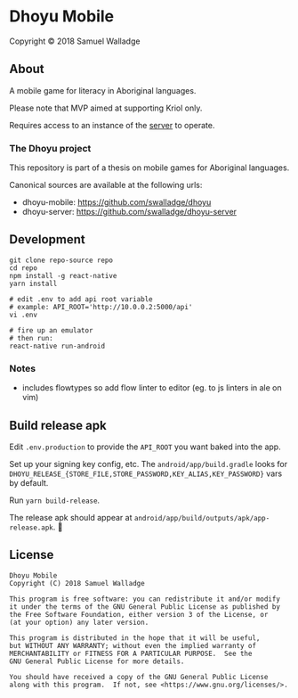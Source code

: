 
# Dhoyu Mobile

Copyright © 2018 Samuel Walladge


## About

A mobile game for literacy in Aboriginal languages.

Please note that MVP aimed at supporting Kriol only.

Requires access to an instance of the [server](https://github.com/swalladge/dhoyu-server) to
operate.


### The Dhoyu project

This repository is part of a thesis on mobile games for Aboriginal languages.

Canonical sources are available at the following urls:

- dhoyu-mobile: <https://github.com/swalladge/dhoyu>
- dhoyu-server: <https://github.com/swalladge/dhoyu-server>


## Development

```
git clone repo-source repo
cd repo
npm install -g react-native
yarn install

# edit .env to add api root variable
# example: API_ROOT='http://10.0.0.2:5000/api'
vi .env

# fire up an emulator
# then run:
react-native run-android
```

### Notes

- includes flowtypes so add flow linter to editor (eg. to js linters in ale on
  vim)


## Build release apk

Edit `.env.production` to provide the `API_ROOT` you want baked into the app.

Set up your signing key config, etc. The `android/app/build.gradle` looks for
`DHOYU_RELEASE_{STORE_FILE,STORE_PASSWORD,KEY_ALIAS,KEY_PASSWORD}` vars by
default.

Run `yarn build-release`.

The release apk should appear at
`android/app/build/outputs/apk/app-release.apk`. :tada:


## License


    Dhoyu Mobile
    Copyright (C) 2018 Samuel Walladge

    This program is free software: you can redistribute it and/or modify
    it under the terms of the GNU General Public License as published by
    the Free Software Foundation, either version 3 of the License, or
    (at your option) any later version.

    This program is distributed in the hope that it will be useful,
    but WITHOUT ANY WARRANTY; without even the implied warranty of
    MERCHANTABILITY or FITNESS FOR A PARTICULAR PURPOSE.  See the
    GNU General Public License for more details.

    You should have received a copy of the GNU General Public License
    along with this program.  If not, see <https://www.gnu.org/licenses/>.
